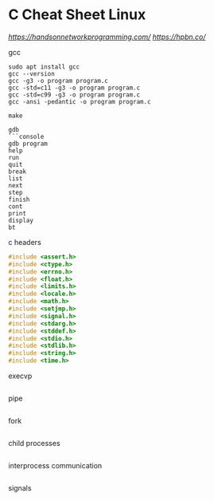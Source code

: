 # C Cheat Sheet Linux

_https://handsonnetworkprogramming.com/_
_https://hpbn.co/_

gcc
```console
sudo apt install gcc
gcc --version
gcc -g3 -o program program.c
gcc -std=c11 -g3 -o program program.c
gcc -std=c99 -g3 -o program program.c
gcc -ansi -pedantic -o program program.c
```
```console
make
```
```
gdb
```console
gdb program
help
run
quit
break
list
next
step
finish
cont
print
display
bt
```
c headers
```c
#include <assert.h>
#include <ctype.h>
#include <errno.h>
#include <float.h>
#include <limits.h>
#include <locale.h>
#include <math.h>
#include <setjmp.h>
#include <signal.h>
#include <stdarg.h>
#include <stddef.h>
#include <stdio.h>
#include <stdlib.h>
#include <string.h>
#include <time.h>
```
execvp
```
```
pipe
```
```
fork
```
```
child processes
```
```
interprocess communication
```
```
signals
```
```
